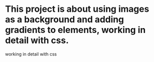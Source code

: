 # This project is about  using images as a background and adding gradients to elements, working in detail with css.
working in detail with css
